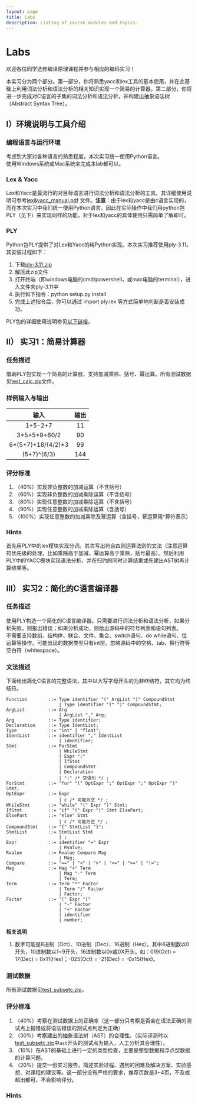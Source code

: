 ```yaml
---
layout: page
title: Labs
description: Listing of course modules and topics.
---
```


# Labs

欢迎各位同学选修编译原理课程并参与相应的编码实习！

本实习分为两个部分。第一部分，你将熟悉yacc和lex工具的基本使用，并在此基础上利用词法分析和语法分析的相关知识实现一个简易的计算器。第二部分，你将进一步完成对C语言的子集的词法分析和语法分析，并构建出抽象语法树（Abstract Syntax Tree）。

## Ⅰ）环境说明与工具介绍
### 编程语言与运行环境
考虑到大家对各种语言的熟悉程度，本次实习统一使用Python语言。  
使用Windows系统或Mac系统来完成本lab都可以。

### Lex & Yacc
Lex和Yacc是最流行的对目标语言进行词法分析和语法分析的工具。其详细使用说明可参考[lex&yacc_manual.pdf](./assets/lex&yacc_manual.pdf) 文件。**注意**：由于lex和yacc是由c语言实现的，而在本次实习中我们统一使用Python语言，因此在实际操作中我们用python包PLY（见下）来实现同样的功能，对于lex和yacc的具体使用只需简单了解即可。
### PLY
Python包PLY提供了对Lex和Yacc的纯Python实现。本次实习推荐使用ply-3.11。其安装过程如下：
1. 下载[ply-3.11.zip](./assets/ply-3.11.zip)
2. 解压此zip文件
3. 打开终端（即windows电脑的cmd/powershell，或mac电脑的terminal），进入文件夹ply-3.11中
4. 执行如下指令：python setup.py install
5. 完成上述指令后，你可以通过 import ply.lex 等方式简单地判断是否安装成功。

PLY包的详细使用说明参见[以下链接](https://www.dabeaz.com/ply/ply.html)。
## Ⅱ） 实习1：简易计算器
### 任务描述
借助PLY包实现一个简易的计算器，支持加减乘除、括号、幂运算。所有测试数据见[test_calc.zip](#)文件。
### 样例输入与输出

|  输入   | 输出  |
|  :----:  | :----:  |
| 1+5-2+7  | 11 |
| 3\*5+5\*9+60/2  | 90 |
| 6\*(5+7)+18/(4/2)\*3  | 99 |
| (5+7)^(6/3)  | 144 |

### 评分标准
1. （40%）实现非负整数的加减运算（不含括号）
2. （60%）实现非负整数的加减乘除运算（不含括号）
3. （80%）实现任意整数的加减乘除运算（不含括号）
4. （90%）实现任意整数的加减乘除运算（含括号）
5. （100%）实现任意整数的加减乘除及幂运算（含括号，幂运算用^算符表示）

### Hints
首先用PLY中的lex模块实现分词。其次写出符合四则运算法则的文法（注意运算符优先级的处理，比如乘除高于加减，幂运算高于乘除，括号最高）。然后利用PLY中的YACC模块实现语法分析，并在归约的同时计算结果或先建出AST树再计算结果等。
## Ⅲ） 实习2：简化的C语言编译器
### 任务描述
使用PLY构造一个简化的C语言编译器。只需要进行词法分析和语法分析，如果分析失败，则报出错误；如果分析成功，则给出源码中的符号列表和语句列表。  
不需要支持数组、结构体、联合、文件、集合、switch语句、do while语句、位运算等操作。可能出现的数据类型只有int型。忽略源码中的空格、tab、换行符等空白符（whitespace）。
### 文法描述
下面给出简化C语言的完整语法，其中以大写字母开头的为非终结符，其它均为终结符。

~~~ebnf
Function        ::= Type identifier "(" ArgList ")" CompoundStmt
                    | Type identifier "(" ")" CompoundStmt;
ArgList         ::= Arg
                    | ArgList "," Arg;
Arg             ::= Type identifier;
Declaration     ::= Type IdentList;
Type            ::= "int" | "float";
IdentList       ::= identifier "," IdentList
                    | identifier;
Stmt            ::= ForStmt
                    | WhileStmt
                    | Expr ";"
                    | IfStmt
                    | CompoundStmt
                    | Declaration
                    | ";" /* 空语句 */ ;
ForStmt         ::= "for" "(" OptExpr ";" OptExpr ";" OptExpr ")" Stmt;
OptExpr         ::= Expr
                    | ε /* 可能为空 */ ;
WhileStmt       ::= "while" "(" Expr ")" Stmt;
IfStmt          ::= "if" "(" Expr ")" Stmt ElsePart;
ElsePart        ::= "else" Stmt
                    | ε /* 可能为空 */ ;
CompoundStmt    ::= "{" StmtList "}";
StmtList        ::= StmtList Stmt
                    | ;
Expr            ::= identifier "=" Expr
                    | Rvalue;
Rvalue          ::= Rvalue Compare Mag
                    | Mag;
Compare         ::= "==" | "<" | ">" | "<=" | ">=" | "!=";
Mag             ::= Mag "+" Term 
                    | Mag "-" Term
                    | Term;
Term            ::= Term "*" Factor
                    | Term "/" Factor
                    | Factor;
Factor          ::= "(" Expr ")"
                    | "-" Factor
                    | "+" Factor
                    | identifier
                    | number;
~~~

**相关说明**
1. 数字可能是8进制（Oct）、10进制（Dec）、16进制（Hex）。其中8进制数以0开头，10进制数以1~9开头，16进制数以0x或0X开头。如：019(Oct) = 17(Dec) = 0x11(Hex)；-025(Oct) = -21(Dec) = -0x15(Hex)。

### 测试数据
所有测试数据见[test_subsetc.zip](./assets/test_subsetc.zip)。
### 评分标准
1. （40%）考察在测试数据上的正确率（这一部分只考察是否会在语法正确的测试点上报错或将语法错误的测试点判定为正确）
2. （30%）考察建出的抽象语法树（AST）的合理性。（实际评测时以[test_subsetc.zip](./assets/test_subsetc.zip)中`ast`开头的测试点为输入，人工分析其合理性）。
3. （10%）在AST的基础上进行一定的类型检查，主要是整型数据和浮点型数据的计算问题。
4. （20%）提交一份实习报告。简述实验过程、遇到的困难及解决方案、实验感想、对课程的建议等。这一部分没有严格的要求，推荐页数是3~4页，不及或超出都可，不会影响评分。

### Hints
